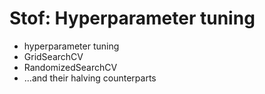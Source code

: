 # Stof: Hyperparameter tuning

* hyperparameter tuning
* GridSearchCV
* RandomizedSearchCV
* ...and their halving counterparts
